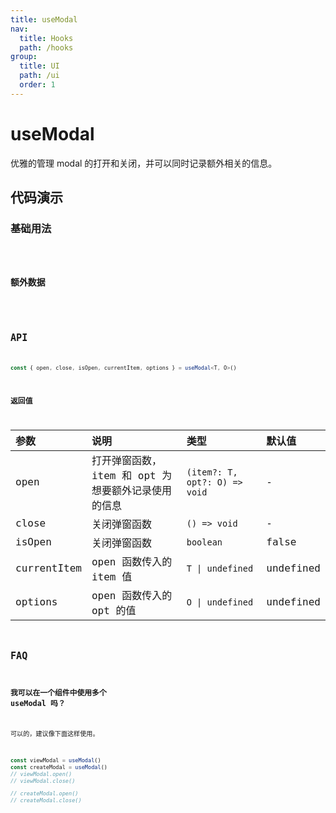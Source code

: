 ```yaml
---
title: useModal
nav:
  title: Hooks
  path: /hooks
group:
  title: UI
  path: /ui
  order: 1
---
```


# useModal

优雅的管理 modal 的打开和关闭，并可以同时记录额外相关的信息。

## 代码演示

### 基础用法

<code src="./demo/demo1.tsx" />

### 额外数据

<code src="./demo/demo2.tsx" />

## API

```typescript
const { open, close, isOpen, currentItem, options } = useModal<T, O>()
```

### 返回值

| 参数        | 说明                                               | 类型                          | 默认值    |
| :----------- | :-------------------------------------------------- | :----------------------------- | :--------- |
| open        | 打开弹窗函数，item 和 opt 为想要额外记录使用的信息 | `(item?: T, opt?: O) => void` | -         |
| close       | 关闭弹窗函数                                       | `() => void`                  | -         |
| isOpen      | 关闭弹窗函数                                       | `boolean`                     | false     |
| currentItem | open 函数传入的 item 值                            | `T \| undefined`              | undefined |
| options     | open 函数传入的 opt 的值                           | `O \| undefined`              | undefined |

## FAQ

### 我可以在一个组件中使用多个 useModal 吗？

可以的，建议像下面这样使用。

```typescript
const viewModal = useModal()
const createModal = useModal()
// viewModal.open()
// viewModal.close()

// createModal.open()
// createModal.close()
```

